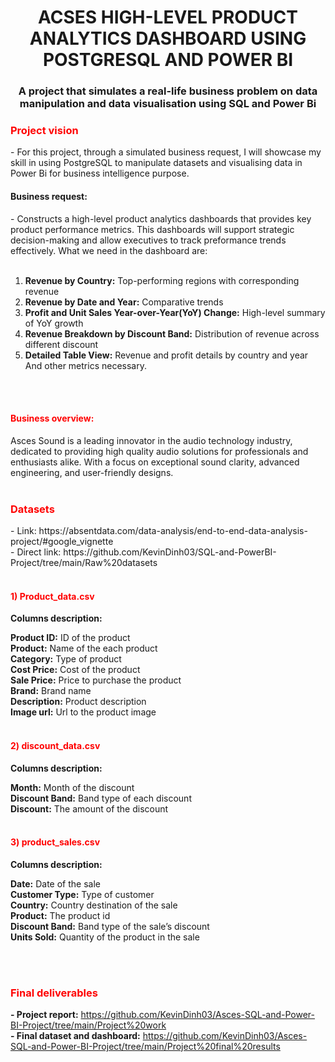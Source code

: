 <h1 align="center">ACSES HIGH-LEVEL PRODUCT ANALYTICS DASHBOARD USING POSTGRESQL AND POWER BI </h1>
<h3 align="center">A project that simulates a real-life business problem on data manipulation and data visualisation using SQL and Power Bi </h3>
<h3 align="Left" style="color: red;">Project vision </h3>
- For this project, through a simulated business request, I will showcase my skill in using PostgreSQL to manipulate datasets and visualising data in Power Bi for business intelligence purpose.<br>
<h4 align="Left"> Business request: </h4> 
- Constructs a high-level product analytics dashboards that provides key product performance metrics. This dashboards will support strategic decision-making and allow executives to track preformance trends effectively. What we need in the dashboard are:<br> </br>


1. **Revenue by Country:** Top-performing regions with corresponding revenue<br> 
2. **Revenue by Date and Year:** Comparative trends<br> 
3. **Profit and Unit Sales Year-over-Year(YoY) Change:** High-level summary of YoY growth<br> 
4. **Revenue Breakdown by Discount Band:** Distribution of revenue across different discount<br> 
5. **Detailed Table View:** Revenue and profit details by country and year<br>
And other metrics necessary.
<br>
</br>
<h4 align="Left" style="color: red;">Business overview: </h3>
Asces Sound is a leading innovator in the audio technology industry, dedicated to providing high quality audio solutions for professionals and enthusiasts alike. With a focus on exceptional sound clarity, advanced engineering, and user-friendly designs.

<br>
</br>
<h3 align="Left" style="color: red;">Datasets </h3>
- Link: https://absentdata.com/data-analysis/end-to-end-data-analysis-project/#google_vignette <br>
- Direct link: https://github.com/KevinDinh03/SQL-and-PowerBI-Project/tree/main/Raw%20datasets <br>
</br>
<h4 align="Left" style="color: red;">1) Product_data.csv </h4>

**Columns description:**

**Product ID:** ID of the product <br>
**Product:** Name of the each product<br>
**Category:** Type of product<br>
**Cost Price:** Cost of the product<br>
**Sale Price:** Price to purchase the product<br>
**Brand:** Brand name<br>
**Description:** Product description<br>
**Image url:** Url to the product image<br></br>

<h4 align="Left" style="color: red;">2) discount_data.csv </h4>

**Columns description:**

**Month:** Month of the discount<br>
**Discount Band:** Band type of each discount<br>
**Discount:** The amount of the discount<br></br>

<h4 align="Left" style="color: red;">3) product_sales.csv </h4>

**Columns description:**

**Date:** Date of the sale<br>
**Customer Type:** Type of customer<br>
**Country:** Country destination of the sale<br>
**Product:** The product id<br>
**Discount Band:** Band type of the sale’s discount<br>
**Units Sold:** Quantity of the product in the sale<br></br>

</br>
<h3 align="Left" style="color: red;">Final deliverables </h3>

**- Project report:** https://github.com/KevinDinh03/Asces-SQL-and-Power-BI-Project/tree/main/Project%20work<br>
**- Final dataset and dashboard:** https://github.com/KevinDinh03/Asces-SQL-and-Power-BI-Project/tree/main/Project%20final%20results<br>

